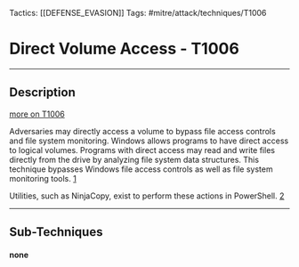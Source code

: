 Tactics: [[DEFENSE_EVASION]]
Tags: #mitre/attack/techniques/T1006  

# Direct Volume Access - T1006
---
## Description
[more on T1006](https://attack.mitre.org/techniques/T1006)

Adversaries may directly access a volume to bypass file access controls and file system monitoring. Windows allows programs to have direct access to logical volumes. Programs with direct access may read and write files directly from the drive by analyzing file system data structures. This technique bypasses Windows file access controls as well as file system monitoring tools. [1](http://www.codeproject.com/Articles/32169/FDump-Dumping-File-Sectors-Directly-from-Disk-usin)

Utilities, such as NinjaCopy, exist to perform these actions in PowerShell. [2](https://github.com/PowerShellMafia/PowerSploit/blob/master/Exfiltration/Invoke-NinjaCopy.ps1)

---
## Sub-Techniques

#### none